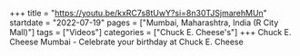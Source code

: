 +++
title = "https://youtu.be/kxRC7s8tUwY?si=8n30TJSjmarehMUn"
startdate = "2022-07-19"
pages = ["Mumbai, Maharashtra, India (R City Mall)"]
tags = ["Videos"]
categories = ["Chuck E. Cheese's"]
+++
Chuck E. Cheese Mumbai - Celebrate your birthday at Chuck E. Cheese
